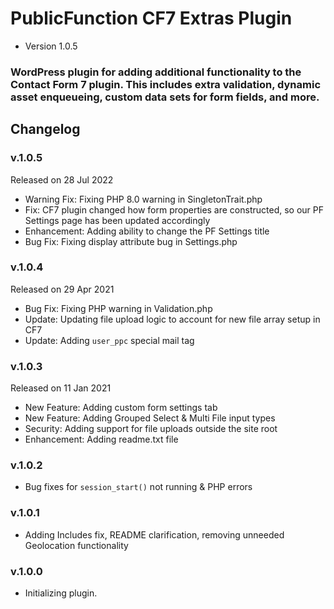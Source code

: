 # PublicFunction CF7 Extras Plugin #

 - Version 1.0.5
 
### WordPress plugin for adding additional functionality to the Contact Form 7 plugin. This includes extra validation, dynamic asset enqueueing, custom data sets for form fields, and more. ###

## Changelog ##

### v.1.0.5

Released on 28 Jul 2022

 - Warning Fix: Fixing PHP 8.0 warning in SingletonTrait.php
 - Fix: CF7 plugin changed how form properties are constructed, so our PF Settings page has been updated accordingly
 - Enhancement: Adding ability to change the PF Settings title
 - Bug Fix: Fixing display attribute bug in Settings.php

### v.1.0.4

Released on 29 Apr 2021

 - Bug Fix: Fixing PHP warning in Validation.php
 - Update: Updating file upload logic to account for new file array setup in CF7
 - Update: Adding `user_ppc` special mail tag

### v.1.0.3

Released on 11 Jan 2021
 - New Feature: Adding custom form settings tab
 - New Feature: Adding Grouped Select & Multi File input types
 - Security: Adding support for file uploads outside the site root
 - Enhancement: Adding readme.txt file

### v.1.0.2
- Bug fixes for `session_start()` not running & PHP errors

### v.1.0.1
- Adding Includes fix, README clarification, removing unneeded Geolocation functionality

### v.1.0.0
- Initializing plugin.
